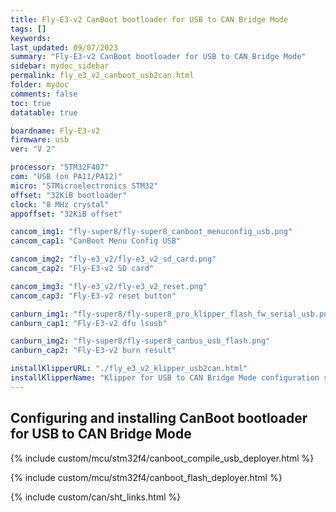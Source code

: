 ```yaml
---
title: Fly-E3-v2 CanBoot bootloader for USB to CAN Bridge Mode
tags: []
keywords: 
last_updated: 09/07/2023
summary: "Fly-E3-v2 CanBoot bootloader for USB to CAN Bridge Mode"
sidebar: mydoc_sidebar
permalink: fly_e3_v2_canboot_usb2can.html
folder: mydoc
comments: false
toc: true
datatable: true

boardname: Fly-E3-v2
firmware: usb
ver: "V 2" 

processor: "STM32F407"
com: "USB (on PA11/PA12)"
micro: "STMicroelectronics STM32"
offset: "32KiB bootloader"
clock: "8 MHz crystal"
appoffset: "32KiB offset"

cancom_img1: "fly-super8/fly-super8_canboot_menuconfig_usb.png"
cancom_cap1: "CanBoot Menu Config USB"

cancom_img2: "fly-e3_v2/fly-e3_v2_sd_card.png"
cancom_cap2: "Fly-E3-v2 SD card"

cancom_img3: "fly-e3_v2/fly-e3_v2_reset.png"
cancom_cap3: "Fly-E3-v2 reset button"

canburn_img1: "fly-super8/fly-super8_pro_klipper_flash_fw_serial_usb.png"
canburn_cap1: "Fly-E3-v2 dfu lsusb"

canburn_img2: "fly-super8/fly-super8_canbus_usb_flash.png"
canburn_cap2: "Fly-E3-v2 burn result"

installKlipperURL: "./fly_e3_v2_klipper_usb2can.html"
installKlipperName: "Klipper for USB to CAN Bridge Mode configuration section"
---
```


## Configuring and installing CanBoot bootloader for USB to CAN Bridge Mode

{% include custom/mcu/stm32f4/canboot_compile_usb_deployer.html %}

{% include custom/mcu/stm32f4/canboot_flash_deployer.html %}

{% include custom/can/sht_links.html %}

